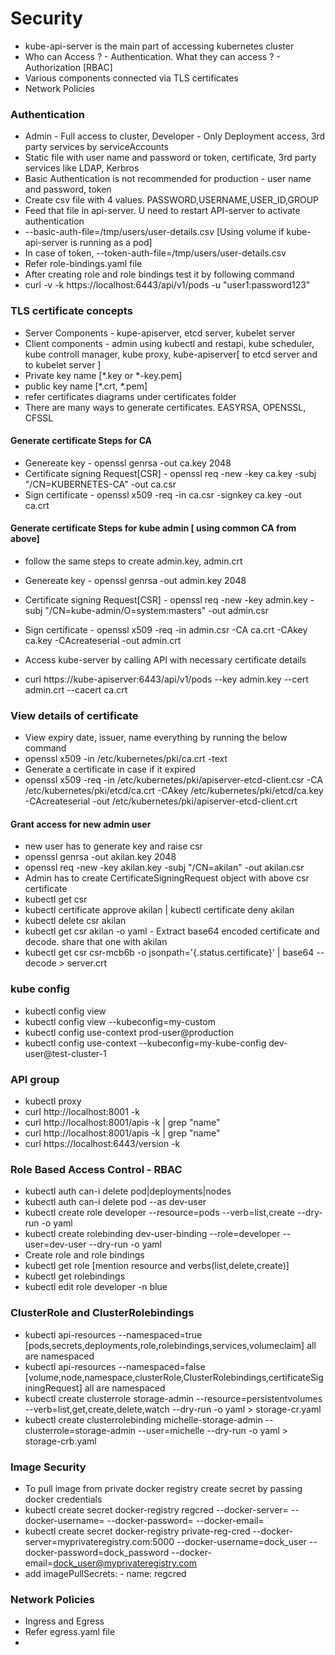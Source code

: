 # Security
* kube-api-server is the main part of accessing kubernetes cluster
* Who can Access ? - Authentication. What they can access ? - Authorization [RBAC]
* Various components connected via TLS certificates
* Network Policies

### Authentication
* Admin - Full access to cluster, Developer - Only Deployment access, 3rd party services by serviceAccounts
* Static file with user name and password or token, certificate, 3rd party services like LDAP, Kerbros
* Basic Authentication is not recommended for production - user name and password, token
* Create csv file with 4 values. PASSWORD,USERNAME,USER_ID,GROUP
* Feed that file in api-server. U need to restart API-server to activate authentication
* --basic-auth-file=/tmp/users/user-details.csv [Using volume if kube-api-server is running as a pod]
* In case of token, --token-auth-file=/tmp/users/user-details.csv
* Refer role-bindings.yaml file
* After creating role and role bindings test it by following command
* curl -v -k https://localhost:6443/api/v1/pods -u "user1:password123"

### TLS certificate concepts
* Server Components - kupe-apiserver, etcd server, kubelet server
* Client components - admin using kubectl and restapi, kube scheduler, kube controll manager, kube proxy, kube-apiserver[ to etcd server and to kubelet server ]
* Private key name [*.key or *-key.pem]
* public key name [*.crt, *.pem]
* refer certificates diagrams under certificates folder
* There are many ways to generate certificates. EASYRSA, OPENSSL, CFSSL

#### Generate certificate Steps for CA 
* Genereate key - openssl genrsa -out ca.key 2048
* Certificate signing Request[CSR] - openssl req -new -key ca.key -subj "/CN=KUBERNETES-CA" -out ca.csr
* Sign certificate - openssl x509 -req -in ca.csr -signkey ca.key -out ca.crt

#### Generate certificate Steps for kube admin [ using common CA from above]
* follow the same steps to create admin.key, admin.crt
* Genereate key - openssl genrsa -out admin.key 2048
* Certificate signing Request[CSR] - openssl req -new -key admin.key -subj "/CN=kube-admin/O=system:masters" -out admin.csr
* Sign certificate - openssl x509 -req -in admin.csr -CA ca.crt -CAkey ca.key -CAcreateserial -out admin.crt

* Access kube-server by calling API with necessary certificate details
* curl https://kube-apiserver:6443/api/v1/pods --key admin.key --cert admin.crt --cacert ca.crt


### View details of certificate

* View expiry date, issuer, name everything by running the below command
* openssl x509 -in /etc/kubernetes/pki/ca.crt -text
* Generate a certificate in case if it expired
* openssl x509 -req -in /etc/kubernetes/pki/apiserver-etcd-client.csr -CA /etc/kubernetes/pki/etcd/ca.crt -CAkey /etc/kubernetes/pki/etcd/ca.key -CAcreateserial -out /etc/kubernetes/pki/apiserver-etcd-client.crt

#### Grant access for new admin user
* new user has to generate key and raise csr
* openssl genrsa -out akilan.key 2048
* openssl req -new -key akilan.key -subj "/CN=akilan" -out akilan.csr
* Admin has to create CertificateSigningRequest object with above csr certificate
* kubectl get csr
* kubectl certificate approve akilan | kubectl certificate deny akilan
* kubectl delete csr akilan
* kubectl get csr akilan -o yaml - Extract base64 encoded certificate and decode. share that one with akilan
* kubectl get csr csr-mcb6b -o jsonpath='{.status.certificate}' | base64 --decode > server.crt 

### kube config
* kubectl config view 
* kubectl config view --kubeconfig=my-custom
* kubectl config use-context prod-user@production
* kubectl config use-context --kubeconfig=my-kube-config dev-user@test-cluster-1

### API group
* kubectl proxy
* curl http://localhost:8001 -k
* curl http://localhost:8001/apis -k | grep "name"
* curl http://localhost:8001/apis -k | grep "name"
* curl https://localhost:6443/version -k

### Role Based Access Control - RBAC
* kubectl auth can-i delete pod|deployments|nodes
* kubectl auth can-i delete pod --as dev-user
* kubectl create role developer --resource=pods --verb=list,create --dry-run -o yaml
* kubectl create rolebinding dev-user-binding --role=developer --user=dev-user --dry-run -o yaml
* Create role and role bindings
* kubectl get role [mention resource and verbs(list,delete,create)]
* kubectl get rolebindings
* kubectl edit role developer -n blue

### ClusterRole and ClusterRolebindings
* kubectl api-resources --namespaced=true [pods,secrets,deployments,role,rolebindings,services,volumeclaim] all are namespaced
* kubectl api-resources --namespaced=false [volume,node,namespace,clusterRole,ClusterRolebindings,certificateSiginingRequest] all are namespaced
* kubectl create clusterrole storage-admin --resource=persistentvolumes --verb=list,get,create,delete,watch --dry-run -o yaml > storage-cr.yaml
* kubectl create clusterrolebinding michelle-storage-admin --clusterrole=storage-admin  --user=michelle --dry-run -o yaml > storage-crb.yaml

### Image Security
* To pull image from private docker registry create secret by passing docker credentials
* kubectl create secret docker-registry regcred --docker-server=<your-registry-server> --docker-username=<your-name> --docker-password=<your-pword> --docker-email=<your-email>
* kubectl create secret docker-registry private-reg-cred --docker-server=myprivateregistry.com:5000 --docker-username=dock_user --docker-password=dock_password --docker-email=dock_user@myprivateregistry.com
* add imagePullSecrets:
      - name: regcred


### Network Policies
* Ingress and Egress
* Refer egress.yaml file
* 